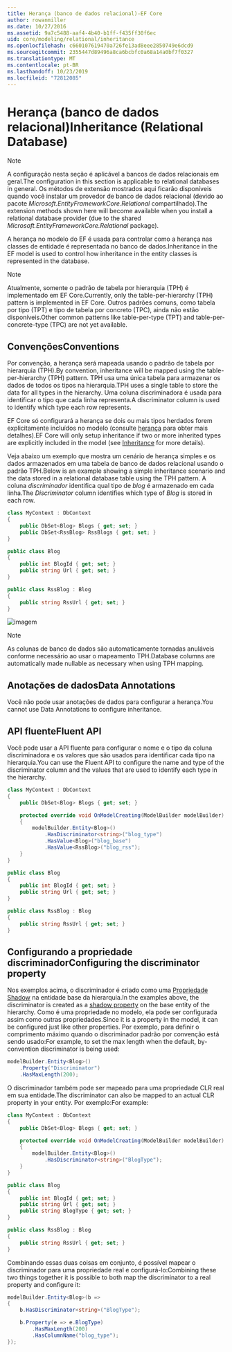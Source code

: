 ```yaml
---
title: Herança (banco de dados relacional)-EF Core
author: rowanmiller
ms.date: 10/27/2016
ms.assetid: 9a7c5488-aaf4-4b40-b1ff-f435ff30f6ec
uid: core/modeling/relational/inheritance
ms.openlocfilehash: c660107619470a726fe13ad8eee2850749e6dcd9
ms.sourcegitcommit: 2355447d89496a8ca6bcbfc0a68a14a0bf7f0327
ms.translationtype: MT
ms.contentlocale: pt-BR
ms.lasthandoff: 10/23/2019
ms.locfileid: "72812085"
---
```

# <a name="inheritance-relational-database"></a><span data-ttu-id="0e844-102">Herança (banco de dados relacional)</span><span class="sxs-lookup"><span data-stu-id="0e844-102">Inheritance (Relational Database)</span></span>

> [!NOTE]  
> <span data-ttu-id="0e844-103">A configuração nesta seção é aplicável a bancos de dados relacionais em geral.</span><span class="sxs-lookup"><span data-stu-id="0e844-103">The configuration in this section is applicable to relational databases in general.</span></span> <span data-ttu-id="0e844-104">Os métodos de extensão mostrados aqui ficarão disponíveis quando você instalar um provedor de banco de dados relacional (devido ao pacote *Microsoft.EntityFrameworkCore.Relational* compartilhado).</span><span class="sxs-lookup"><span data-stu-id="0e844-104">The extension methods shown here will become available when you install a relational database provider (due to the shared *Microsoft.EntityFrameworkCore.Relational* package).</span></span>

<span data-ttu-id="0e844-105">A herança no modelo do EF é usada para controlar como a herança nas classes de entidade é representada no banco de dados.</span><span class="sxs-lookup"><span data-stu-id="0e844-105">Inheritance in the EF model is used to control how inheritance in the entity classes is represented in the database.</span></span>

> [!NOTE]  
> <span data-ttu-id="0e844-106">Atualmente, somente o padrão de tabela por hierarquia (TPH) é implementado em EF Core.</span><span class="sxs-lookup"><span data-stu-id="0e844-106">Currently, only the table-per-hierarchy (TPH) pattern is implemented in EF Core.</span></span> <span data-ttu-id="0e844-107">Outros padrões comuns, como tabela por tipo (TPT) e tipo de tabela por concreto (TPC), ainda não estão disponíveis.</span><span class="sxs-lookup"><span data-stu-id="0e844-107">Other common patterns like table-per-type (TPT) and table-per-concrete-type (TPC) are not yet available.</span></span>

## <a name="conventions"></a><span data-ttu-id="0e844-108">Convenções</span><span class="sxs-lookup"><span data-stu-id="0e844-108">Conventions</span></span>

<span data-ttu-id="0e844-109">Por convenção, a herança será mapeada usando o padrão de tabela por hierarquia (TPH).</span><span class="sxs-lookup"><span data-stu-id="0e844-109">By convention, inheritance will be mapped using the table-per-hierarchy (TPH) pattern.</span></span> <span data-ttu-id="0e844-110">TPH usa uma única tabela para armazenar os dados de todos os tipos na hierarquia.</span><span class="sxs-lookup"><span data-stu-id="0e844-110">TPH uses a single table to store the data for all types in the hierarchy.</span></span> <span data-ttu-id="0e844-111">Uma coluna discriminadora é usada para identificar o tipo que cada linha representa.</span><span class="sxs-lookup"><span data-stu-id="0e844-111">A discriminator column is used to identify which type each row represents.</span></span>

<span data-ttu-id="0e844-112">EF Core só configurará a herança se dois ou mais tipos herdados forem explicitamente incluídos no modelo (consulte [herança](../inheritance.md) para obter mais detalhes).</span><span class="sxs-lookup"><span data-stu-id="0e844-112">EF Core will only setup inheritance if two or more inherited types are explicitly included in the model (see [Inheritance](../inheritance.md) for more details).</span></span>

<span data-ttu-id="0e844-113">Veja abaixo um exemplo que mostra um cenário de herança simples e os dados armazenados em uma tabela de banco de dados relacional usando o padrão TPH.</span><span class="sxs-lookup"><span data-stu-id="0e844-113">Below is an example showing a simple inheritance scenario and the data stored in a relational database table using the TPH pattern.</span></span> <span data-ttu-id="0e844-114">A coluna *discriminador* identifica qual tipo de *blog* é armazenado em cada linha.</span><span class="sxs-lookup"><span data-stu-id="0e844-114">The *Discriminator* column identifies which type of *Blog* is stored in each row.</span></span>

<!-- [!code-csharp[Main](samples/core/relational/Modeling/Conventions/InheritanceDbSets.cs)] -->
``` csharp
class MyContext : DbContext
{
    public DbSet<Blog> Blogs { get; set; }
    public DbSet<RssBlog> RssBlogs { get; set; }
}

public class Blog
{
    public int BlogId { get; set; }
    public string Url { get; set; }
}

public class RssBlog : Blog
{
    public string RssUrl { get; set; }
}
```

![imagem](_static/inheritance-tph-data.png)

>[!NOTE]
> <span data-ttu-id="0e844-116">As colunas de banco de dados são automaticamente tornadas anuláveis conforme necessário ao usar o mapeamento TPH.</span><span class="sxs-lookup"><span data-stu-id="0e844-116">Database columns are automatically made nullable as necessary when using TPH mapping.</span></span>

## <a name="data-annotations"></a><span data-ttu-id="0e844-117">Anotações de dados</span><span class="sxs-lookup"><span data-stu-id="0e844-117">Data Annotations</span></span>

<span data-ttu-id="0e844-118">Você não pode usar anotações de dados para configurar a herança.</span><span class="sxs-lookup"><span data-stu-id="0e844-118">You cannot use Data Annotations to configure inheritance.</span></span>

## <a name="fluent-api"></a><span data-ttu-id="0e844-119">API fluente</span><span class="sxs-lookup"><span data-stu-id="0e844-119">Fluent API</span></span>

<span data-ttu-id="0e844-120">Você pode usar a API fluente para configurar o nome e o tipo da coluna discriminadora e os valores que são usados para identificar cada tipo na hierarquia.</span><span class="sxs-lookup"><span data-stu-id="0e844-120">You can use the Fluent API to configure the name and type of the discriminator column and the values that are used to identify each type in the hierarchy.</span></span>

<!-- [!code-csharp[Main](samples/core/relational/Modeling/FluentAPI/InheritanceTPHDiscriminator.cs?highlight=7,8,9,10)] -->
``` csharp
class MyContext : DbContext
{
    public DbSet<Blog> Blogs { get; set; }

    protected override void OnModelCreating(ModelBuilder modelBuilder)
    {
        modelBuilder.Entity<Blog>()
            .HasDiscriminator<string>("blog_type")
            .HasValue<Blog>("blog_base")
            .HasValue<RssBlog>("blog_rss");
    }
}

public class Blog
{
    public int BlogId { get; set; }
    public string Url { get; set; }
}

public class RssBlog : Blog
{
    public string RssUrl { get; set; }
}
```

## <a name="configuring-the-discriminator-property"></a><span data-ttu-id="0e844-121">Configurando a propriedade discriminador</span><span class="sxs-lookup"><span data-stu-id="0e844-121">Configuring the discriminator property</span></span>

<span data-ttu-id="0e844-122">Nos exemplos acima, o discriminador é criado como uma [Propriedade Shadow](xref:core/modeling/shadow-properties) na entidade base da hierarquia.</span><span class="sxs-lookup"><span data-stu-id="0e844-122">In the examples above, the discriminator is created as a [shadow property](xref:core/modeling/shadow-properties) on the base entity of the hierarchy.</span></span> <span data-ttu-id="0e844-123">Como é uma propriedade no modelo, ela pode ser configurada assim como outras propriedades.</span><span class="sxs-lookup"><span data-stu-id="0e844-123">Since it is a property in the model, it can be configured just like other properties.</span></span> <span data-ttu-id="0e844-124">Por exemplo, para definir o comprimento máximo quando o discriminador padrão por convenção está sendo usado:</span><span class="sxs-lookup"><span data-stu-id="0e844-124">For example, to set the max length when the default, by-convention discriminator is being used:</span></span>

```C#
modelBuilder.Entity<Blog>()
    .Property("Discriminator")
    .HasMaxLength(200);
```

<span data-ttu-id="0e844-125">O discriminador também pode ser mapeado para uma propriedade CLR real em sua entidade.</span><span class="sxs-lookup"><span data-stu-id="0e844-125">The discriminator can also be mapped to an actual CLR property in your entity.</span></span> <span data-ttu-id="0e844-126">Por exemplo:</span><span class="sxs-lookup"><span data-stu-id="0e844-126">For example:</span></span>

```C#
class MyContext : DbContext
{
    public DbSet<Blog> Blogs { get; set; }

    protected override void OnModelCreating(ModelBuilder modelBuilder)
    {
        modelBuilder.Entity<Blog>()
            .HasDiscriminator<string>("BlogType");
    }
}

public class Blog
{
    public int BlogId { get; set; }
    public string Url { get; set; }
    public string BlogType { get; set; }
}

public class RssBlog : Blog
{
    public string RssUrl { get; set; }
}
```

<span data-ttu-id="0e844-127">Combinando essas duas coisas em conjunto, é possível mapear o discriminador para uma propriedade real e configurá-lo:</span><span class="sxs-lookup"><span data-stu-id="0e844-127">Combining these two things together it is possible to both map the discriminator to a real property and configure it:</span></span>

```C#
modelBuilder.Entity<Blog>(b =>
{
    b.HasDiscriminator<string>("BlogType");

    b.Property(e => e.BlogType)
        .HasMaxLength(200)
        .HasColumnName("blog_type");
});
```

